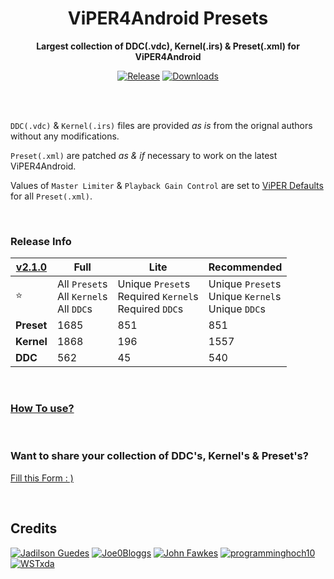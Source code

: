 <div align="center">
<h1>ViPER4Android Presets</h1>

<b>Largest collection of DDC(.vdc), Kernel(.irs) & Preset(.xml) for ViPER4Android</b>

[![Release](https://img.shields.io/github/v/release/syntaxticsugr/ViPER4Android-Presets?color=blue&label=Release&style=flat-square)](https://github.com/syntaxticsugr/ViPER4Android-Presets/releases/latest) [![Downloads](https://img.shields.io/github/downloads/syntaxticsugr/ViPER4Android-Presets/total?color=brightgrey&label=Downloads&style=flat-square)](https://github.com/syntaxticsugr/ViPER4Android-Presets/releases)
</div>

<br>
<br>

`DDC(.vdc)` & `Kernel(.irs)` files are provided _as is_ from the orignal authors without any modifications.

`Preset(.xml)` are patched _as & if_ necessary to work on the latest ViPER4Android.

Values of `Master Limiter` & `Playback Gain Control` are set to [ViPER Defaults](https://github.com/syntaxticsugr/ViPER4Android-Presets/tree/main/src/utils/default_presets) for all `Preset(.xml)`.

<br>

### Release Info

| [v2.1.0](https://github.com/syntaxticsugr/ViPER4Android-Presets/releases/latest) | Full | Lite | Recommended |
| --- | --- | --- | --- |
| ⭐ | All `Preset`s<br>All `Kernel`s<br>All `DDC`s | Unique `Preset`s<br>Required `Kernel`s<br>Required `DDC`s | Unique `Preset`s<br>Unique `Kernel`s<br>Unique `DDC`s |
| **Preset** | 1685 | 851 | 851 |
| **Kernel** | 1868 | 196 | 1557 |
| **DDC** | 562 | 45 | 540 |

<br>

### [How To use?](https://github.com/syntaxticsugr/ViPER4Android-Presets/discussions/3)

<br>

### Want to share your collection of DDC's, Kernel's & Preset's?
[Fill this Form : )](https://forms.gle/1JShGMdbTbujJfKQ9)

<br>

## Credits

[![Jadilson Guedes](https://images.weserv.nl/?url=https://github.com/jadilson12.png&h=50&w=50&fit=cover&mask=circle)](https://github.com/jadilson12) [![Joe0Bloggs](https://images.weserv.nl/?url=https://github.com/Joe0Bloggs.png&h=50&w=50&fit=cover&mask=circle)](https://github.com/Joe0Bloggs) [![John Fawkes](https://images.weserv.nl/?url=https://github.com/JohnFawkes.png&h=50&w=50&fit=cover&mask=circle)](https://github.com/JohnFawkes) [![programminghoch10](https://images.weserv.nl/?url=https://github.com/programminghoch10.png&h=50&w=50&fit=cover&mask=circle)](https://github.com/programminghoch10) [![WSTxda](https://images.weserv.nl/?url=https://github.com/WSTxda.png&h=50&w=50&fit=cover&mask=circle)](https://github.com/WSTxda)
